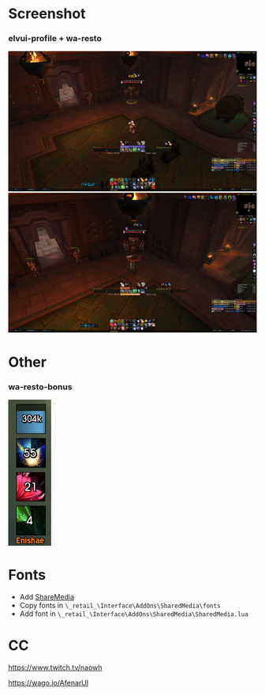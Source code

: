 # Screenshot
### elvui-profile + wa-resto
![](./assets/1.jpg)
![](./assets/2.jpg)

# Other
### wa-resto-bonus
![](./assets/3.png)

# Fonts

* Add [ShareMedia](https://www.curseforge.com/wow/addons/sharedmedia)
* Copy fonts in `\_retail_\Interface\AddOns\SharedMedia\fonts`
* Add font in `\_retail_\Interface\AddOns\SharedMedia\SharedMedia.lua`

# CC

https://www.twitch.tv/naowh

https://wago.io/AfenarUI

